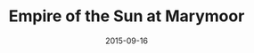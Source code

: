 ---
title: "Empire of the Sun at Marymoor"
date: 2015-09-16
picture: /assets/camera-roll/2015/09/2015-09-16-empire-of-the-sun-at-marymoor/20150916_033544276_iOS.jpg
related: Empire of the Sun (band) (en.wikipedia.org)
thumbnail: /assets/camera-roll/2015/09/2015-09-16-empire-of-the-sun-at-marymoor/20150916_033544276_iOS-thumbnail.jpg
type: picture
tags:
  - photograph
  - Empire of the Sun
  - concert
  - Marymoor Park
  - Redmond
---